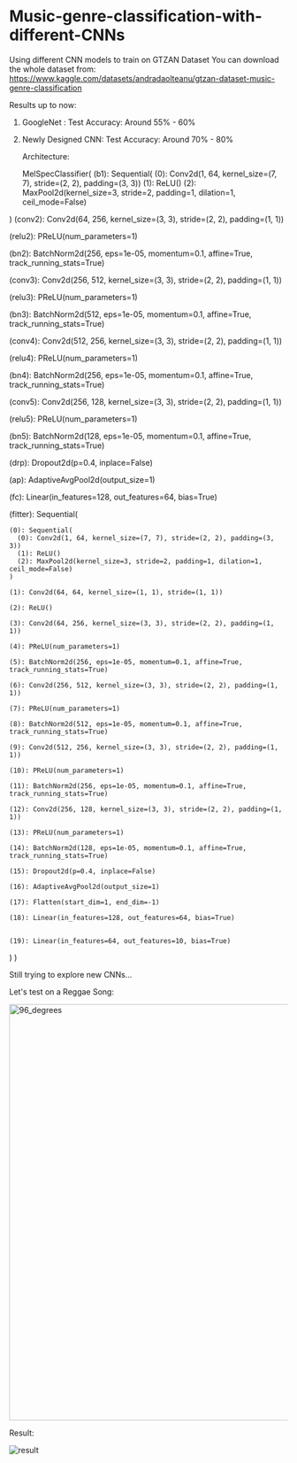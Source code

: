 # Music-genre-classification-with-different-CNNs
Using different CNN models to train on GTZAN Dataset
You can download the whole dataset from: https://www.kaggle.com/datasets/andradaolteanu/gtzan-dataset-music-genre-classification

Results up to now:
1. GoogleNet : Test Accuracy: Around 55% - 60%
   
3. Newly Designed CNN: Test Accuracy: Around 70% - 80%
   
   Architecture:
   
   MelSpecClassifier(
  (b1): Sequential(
    (0): Conv2d(1, 64, kernel_size=(7, 7), stride=(2, 2), padding=(3, 3))
    (1): ReLU()
    (2): MaxPool2d(kernel_size=3, stride=2, padding=1, dilation=1, ceil_mode=False)

  )
  (conv2): Conv2d(64, 256, kernel_size=(3, 3), stride=(2, 2), padding=(1, 1))
  
  (relu2): PReLU(num_parameters=1)
  
  (bn2): BatchNorm2d(256, eps=1e-05, momentum=0.1, affine=True, track_running_stats=True)
  
  (conv3): Conv2d(256, 512, kernel_size=(3, 3), stride=(2, 2), padding=(1, 1))
  
  (relu3): PReLU(num_parameters=1)
  
  (bn3): BatchNorm2d(512, eps=1e-05, momentum=0.1, affine=True, track_running_stats=True)
  
  (conv4): Conv2d(512, 256, kernel_size=(3, 3), stride=(2, 2), padding=(1, 1))
  
  (relu4): PReLU(num_parameters=1)
  
  (bn4): BatchNorm2d(256, eps=1e-05, momentum=0.1, affine=True, track_running_stats=True)
  
  (conv5): Conv2d(256, 128, kernel_size=(3, 3), stride=(2, 2), padding=(1, 1))
  
  (relu5): PReLU(num_parameters=1)
  
  (bn5): BatchNorm2d(128, eps=1e-05, momentum=0.1, affine=True, track_running_stats=True)
  
  (drp): Dropout2d(p=0.4, inplace=False)
  
  (ap): AdaptiveAvgPool2d(output_size=1)
  
  (fc): Linear(in_features=128, out_features=64, bias=True)
  
  (fitter): Sequential(
  
    (0): Sequential(
      (0): Conv2d(1, 64, kernel_size=(7, 7), stride=(2, 2), padding=(3, 3))
      (1): ReLU()
      (2): MaxPool2d(kernel_size=3, stride=2, padding=1, dilation=1, ceil_mode=False)
    )
    
    (1): Conv2d(64, 64, kernel_size=(1, 1), stride=(1, 1))
    
    (2): ReLU()
    
    (3): Conv2d(64, 256, kernel_size=(3, 3), stride=(2, 2), padding=(1, 1))
    
    (4): PReLU(num_parameters=1)
    
    (5): BatchNorm2d(256, eps=1e-05, momentum=0.1, affine=True, track_running_stats=True)
    
    (6): Conv2d(256, 512, kernel_size=(3, 3), stride=(2, 2), padding=(1, 1))
    
    (7): PReLU(num_parameters=1)
    
    (8): BatchNorm2d(512, eps=1e-05, momentum=0.1, affine=True, track_running_stats=True)
    
    (9): Conv2d(512, 256, kernel_size=(3, 3), stride=(2, 2), padding=(1, 1))
    
    (10): PReLU(num_parameters=1)
    
    (11): BatchNorm2d(256, eps=1e-05, momentum=0.1, affine=True, track_running_stats=True)
    
    (12): Conv2d(256, 128, kernel_size=(3, 3), stride=(2, 2), padding=(1, 1))
    
    (13): PReLU(num_parameters=1)
    
    (14): BatchNorm2d(128, eps=1e-05, momentum=0.1, affine=True, track_running_stats=True)
    
    (15): Dropout2d(p=0.4, inplace=False)
    
    (16): AdaptiveAvgPool2d(output_size=1)
    
    (17): Flatten(start_dim=1, end_dim=-1)
    
    (18): Linear(in_features=128, out_features=64, bias=True)
    
    
    (19): Linear(in_features=64, out_features=10, bias=True)
  )
)

Still trying to explore new CNNs...

Let's test on a Reggae Song:

<img width="752" alt="96_degrees" src="https://github.com/KobeWang-supreme/Music-genre-classification-with-different-CNNswith-different-CNN/assets/78716482/b9b995df-d11c-4735-8da7-55c1bcc5a33f">

Result:

![result](https://github.com/KobeWang-supreme/Music-genre-classification-with-different-CNNswith-different-CNN/assets/78716482/124f157c-52c1-4a21-98d3-9604116a8389)





